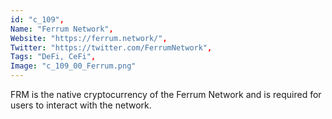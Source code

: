```yaml
--- 
id: "c_109", 
Name: "Ferrum Network", 
Website: "https://ferrum.network/", 
Twitter: "https://twitter.com/FerrumNetwork", 
Tags: "DeFi, CeFi", 
Image: "c_109_00_Ferrum.png" 
--- 
```

<!--lang:en--> 
FRM is the native cryptocurrency of the Ferrum Network and is required for users to interact with the network.
<!--lang:es--] 
FRM es la criptomoneda nativa de Ferrum Network y es necesaria para que los usuarios interactúen con la red.
<!--lang:de--] 
FRM ist die native Kryptowährung des Ferrum-Netzwerks und wird benötigt, damit Benutzer mit dem Netzwerk interagieren können.
<!--lang:fr--] 
FRM est la crypto-monnaie native du réseau Ferrum et est nécessaire pour que les utilisateurs interagissent avec le réseau.
<!--lang:pl--] 
FRM to natywna kryptowaluta sieci Ferrum i jest wymagana do interakcji użytkowników z siecią.
<!--lang:uk--] 
FRM — це рідна криптовалюта мережі Ferrum, необхідна користувачам для взаємодії з мережею.
[!--lang:*--> 
